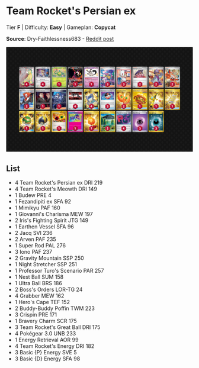 # Team Rocket's Persian ex

Tier **F** | Difficulty: **Easy** | Gameplan: **Copycat**

**Source**: Dry-Faithlessness683 - [Reddit post](https://www.reddit.com/r/PTCGL/comments/1lglg2t/took_persian_ex_to_arceus_league/)

![decklist](../../!Images/Standard/17SVI-DRI/Team%20Rocket%27s%20Persian%20ex.png)

## List
* 4 Team Rocket's Persian ex DRI 219
* 4 Team Rocket's Meowth DRI 149
* 1 Budew PRE 4
* 1 Fezandipiti ex SFA 92
* 1 Mimikyu PAF 160
* 1 Giovanni's Charisma MEW 197
* 2 Iris's Fighting Spirit JTG 149
* 1 Earthen Vessel SFA 96
* 2 Jacq SVI 236
* 2 Arven PAF 235
* 1 Super Rod PAL 276
* 3 Iono PAF 237
* 2 Gravity Mountain SSP 250
* 1 Night Stretcher SSP 251
* 1 Professor Turo's Scenario PAR 257
* 1 Nest Ball SUM 158
* 1 Ultra Ball BRS 186
* 2 Boss's Orders LOR-TG 24
* 4 Grabber MEW 162
* 1 Hero's Cape TEF 152
* 2 Buddy-Buddy Poffin TWM 223
* 3 Crispin PRE 171
* 1 Bravery Charm SCR 175
* 3 Team Rocket's Great Ball DRI 175
* 4 Pokégear 3.0 UNB 233
* 1 Energy Retrieval AOR 99
* 4 Team Rocket's Energy DRI 182
* 3 Basic {P} Energy SVE 5
* 3 Basic {D} Energy SFA 98